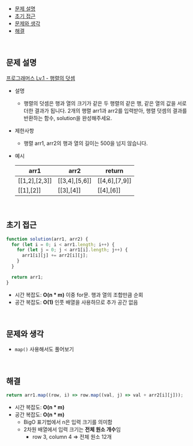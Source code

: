 - [문제 설명](#문제-설명)
- [초기 접근](#초기-접근)
- [문제와 생각](#문제와-생각)
- [해결](#해결)

<br>

## 문제 설명

[프로그래머스 Lv.1 - 행렬의 덧셈](https://school.programmers.co.kr/learn/courses/30/lessons/12950)

- 설명
  - 행렬의 덧셈은 행과 열의 크기가 같은 두 행렬의 같은 행, 같은 열의 값을 서로 더한 결과가 됩니다. 2개의 행렬 arr1과 arr2를 입력받아, 행렬 덧셈의 결과를 반환하는 함수, solution을 완성해주세요.
- 제한사항
  - 행렬 arr1, arr2의 행과 열의 길이는 500을 넘지 않습니다.
- 예시

  | arr1          | arr2          | return        |
  | ------------- | ------------- | ------------- |
  | [[1,2],[2,3]] | [[3,4],[5,6]] | [[4,6],[7,9]] |
  | [[1],[2]]     | [[3],[4]]     | [[4],[6]]     |

<br>

## 초기 접근

```javascript
function solution(arr1, arr2) {
  for (let i = 0; i < arr1.length; i++) {
    for (let j = 0; j < arr1[i].length; j++) {
      arr1[i][j] += arr2[i][j];
    }
  }

  return arr1;
}
```

- 시간 복잡도: **O(n \* m)** 이중 for문. 행과 열의 조합만큼 순회
- 공간 복잡도: **O(1)** 인풋 배열을 사용하므로 추가 공간 없음

<br>

## 문제와 생각

- `map()` 사용해서도 풀어보기

<br>

## 해결

```javascript
return arr1.map((row, i) => row.map((val, j) => val + arr2[i][j]));
```

- 시간 복잡도: **O(n \* m)**
- 공간 복잡도: **O(n \* m)**
  - BigO 표기법에서 n은 입력 크기를 의미함
  - 2차원 배열에서 입력 크기는 **전체 원소 개수**임
    - row 3, column 4 => 전체 원소 12개
